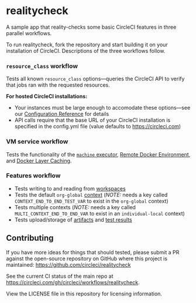 # realitycheck
A sample app that reality-checks some basic CircleCI features in three parallel workflows.

To run realitycheck, fork the repository and start building it on your installation of CircleCI. Descriptions of the three workflows follow.

### `resource_class` workflow

Tests all known `resource_class` options—queries the CircleCI API to verify that jobs ran with the requested resources.

**For hosted CircleCI installations:**
- Your instances must be large enough to accomodate these options—see our [Configuration Reference](https://circleci.com/docs/2.0/configuration-reference/#resource_class) for details
- API calls require that the base URL of your CircleCI installation is specified in the config.yml file (value defaults to https://circleci.com)

### VM service workflow

Tests the functionality  of the [`machine` executor](https://circleci.com/docs/2.0/executor-types/#using-machine), [Remote Docker Environment](https://circleci.com/docs/2.0/building-docker-images), and [Docker Layer Caching](https://circleci.com/docs/2.0/docker-layer-caching).

### Features workflow
- Tests writing to and reading from [workspaces](https://circleci.com/docs/2.0/workflows/#using-workspaces-to-share-data-among-jobs)
- Tests the default `org-global` [context](https://circleci.com/docs/2.0/contexts) (*NOTE:* needs a key called `CONTEXT_END_TO_END_TEST_VAR` to exist in the `org-global` context)
- Tests multiple contexts (*NOTE:* needs a key called `MULTI_CONTEXT_END_TO_END_VAR` to exist in an `individual-local` context)
- Tests upload/storage of [artifacts](https://circleci.com/docs/2.0/artifacts) and [test results](https://circleci.com/docs/2.0/collect-test-data)

## Contributing

If you have more ideas for things that should tested, please submit a PR against the open-source repository on GitHub where this project is maintained: <https://github.com/circleci/realitycheck>

See the current CI status of the main repo at <https://circleci.com/gh/circleci/workflows/realitycheck>.

View the LICENSE file in this repository for licensing information.
